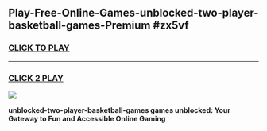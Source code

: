 
## Play-Free-Online-Games-unblocked-two-player-basketball-games-Premium #zx5vf
<h3>
<a href="https://premium.freeplayer.one?title=unblocked-two-player-basketball-games&ref=8M">CLICK TO PLAY</a></h3>
<hr>

<h3>
<a href="https://premium.freeplayer.one?title=unblocked-two-player-basketball-games&ref=8M">CLICK 2 PLAY</a>
  
</h3>

<a href="https://premium.freeplayer.one?title=unblocked-two-player-basketball-games&ref=8M"><img src="https://clearcache.store/games.png"></a>


**unblocked-two-player-basketball-games games unblocked: Your Gateway to Fun and Accessible Online Gaming**
